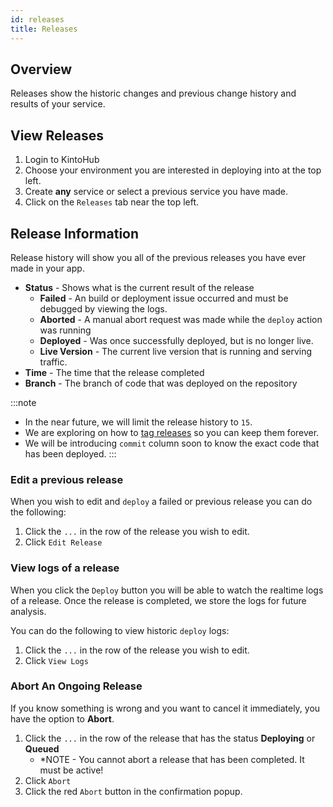 ```yaml
---
id: releases
title: Releases
---
```


## Overview

Releases show the historic changes and previous change history and results of your service.

## View Releases

1. Login to KintoHub
2. Choose your environment you are interested in deploying into at the top left.
3. Create **any** service or select a previous service you have made.
4. Click on the `Releases` tab near the top left.

## Release Information

Release history will show you all of the previous releases you have ever made in your app.

* **Status** - Shows what is the current result of the release
    * **Failed** - An build or deployment issue occurred and must be debugged by viewing the logs.
    * **Aborted** - A manual abort request was made while the `deploy` action was running
    * **Deployed** - Was once successfully deployed, but is no longer live.
    * **Live Version** - The current live version that is running and serving traffic.
* **Time** - The time that the release completed
* **Branch** - The branch of code that was deployed on the repository

:::note
* In the near future, we will limit the release history to `15`.
* We are exploring on how to [tag releases](https://feedback.kintohub.com/feature-requests/p/tag-service-releases) so you can keep them forever.
* We will be introducing `commit` column soon to know the exact code that has been deployed.
:::

### Edit a previous release

When you wish to edit and `deploy` a failed or previous release you can do the following:

1. Click the `...` in the row of the release you wish to edit.
2. Click `Edit Release`

### View logs of a release

When you click the `Deploy` button you will be able to watch the realtime logs of a release.
Once the release is completed, we store the logs for future analysis.

You can do the following to view historic `deploy` logs:

1. Click the `...` in the row of the release you wish to edit.
2. Click `View Logs`

### Abort An Ongoing Release

If you know something is wrong and you want to cancel it immediately, you have the option to **Abort**.

1. Click the `...` in the row of the release that has the status **Deploying** or **Queued**
    * *NOTE - You cannot abort a release that has been completed. It must be active!
2. Click `Abort`
3. Click the red `Abort` button in the confirmation popup.
